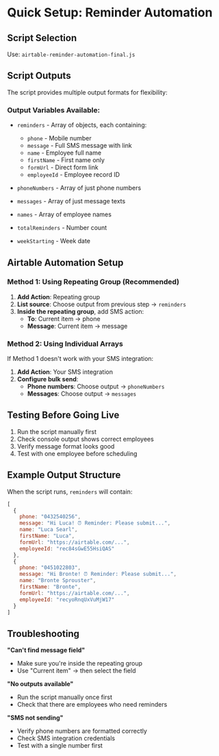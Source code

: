 # Quick Setup: Reminder Automation

## Script Selection
Use: `airtable-reminder-automation-final.js`

## Script Outputs

The script provides multiple output formats for flexibility:

### Output Variables Available:
- `reminders` - Array of objects, each containing:
  - `phone` - Mobile number
  - `message` - Full SMS message with link
  - `name` - Employee full name
  - `firstName` - First name only
  - `formUrl` - Direct form link
  - `employeeId` - Employee record ID

- `phoneNumbers` - Array of just phone numbers
- `messages` - Array of just message texts
- `names` - Array of employee names
- `totalReminders` - Number count
- `weekStarting` - Week date

## Airtable Automation Setup

### Method 1: Using Repeating Group (Recommended)

1. **Add Action**: Repeating group
2. **List source**: Choose output from previous step → `reminders`
3. **Inside the repeating group**, add SMS action:
   - **To**: Current item → phone
   - **Message**: Current item → message

### Method 2: Using Individual Arrays

If Method 1 doesn't work with your SMS integration:

1. **Add Action**: Your SMS integration
2. **Configure bulk send**:
   - **Phone numbers**: Choose output → `phoneNumbers`
   - **Messages**: Choose output → `messages`

## Testing Before Going Live

1. Run the script manually first
2. Check console output shows correct employees
3. Verify message format looks good
4. Test with one employee before scheduling

## Example Output Structure

When the script runs, `reminders` will contain:
```javascript
[
  {
    phone: "0432540256",
    message: "Hi Luca! ⏰ Reminder: Please submit...",
    name: "Luca Searl",
    firstName: "Luca",
    formUrl: "https://airtable.com/...",
    employeeId: "rec84sGwE55HsiQAS"
  },
  {
    phone: "0451022803",
    message: "Hi Bronte! ⏰ Reminder: Please submit...",
    name: "Bronte Sprouster",
    firstName: "Bronte",
    formUrl: "https://airtable.com/...",
    employeeId: "recyoRnqUxVuMjW17"
  }
]
```

## Troubleshooting

**"Can't find message field"**
- Make sure you're inside the repeating group
- Use "Current item" → then select the field

**"No outputs available"**
- Run the script manually once first
- Check that there are employees who need reminders

**"SMS not sending"**
- Verify phone numbers are formatted correctly
- Check SMS integration credentials
- Test with a single number first 